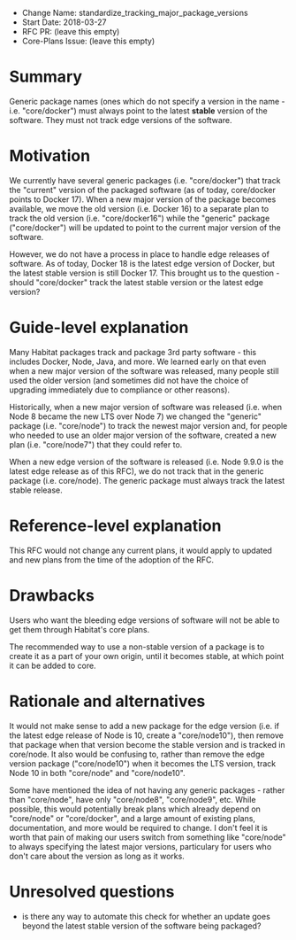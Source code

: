 - Change Name: standardize_tracking_major_package_versions
- Start Date: 2018-03-27
- RFC PR: (leave this empty)
- Core-Plans Issue: (leave this empty)

# Summary
[summary]: #summary

Generic package names (ones which do not specify a version in the name - i.e. "core/docker") must always point to the latest **stable** version of the software.  They must not track edge versions of the software.

# Motivation
[motivation]: #motivation

We currently have several generic packages (i.e. "core/docker") that track the "current" version of the packaged software (as of today, core/docker points to Docker 17). When a new major version of the package becomes available, we move the old version (i.e. Docker 16) to a separate plan to track the old version (i.e. "core/docker16") while the "generic" package ("core/docker") will be updated to point to the current major version of the software.

However, we do not have a process in place to handle edge releases of software. As of today, Docker 18 is the latest edge version of Docker, but the latest stable version is still Docker 17. This brought us to the question - should "core/docker" track the latest stable version or the latest edge version?

# Guide-level explanation
[guide-level-explanation]: #guide-level-explanation

Many Habitat packages track and package 3rd party software - this includes Docker, Node, Java, and more. We learned early on that even when a new major version of the software was released, many people still used the older version (and sometimes did not have the choice of upgrading immediately due to compliance or other reasons).

Historically, when a new major version of software was released (i.e. when Node 8 became the new LTS over Node 7) we changed the "generic" package (i.e. "core/node") to track the newest major version and, for people who needed to use an older major version of the software, created a new plan (i.e. "core/node7") that they could refer to.

When a new edge version of the software is released (i.e. Node 9.9.0 is the latest edge release as of this RFC), we do not track that in the generic package (i.e. core/node). The generic package must always track the latest stable release.

# Reference-level explanation
[reference-level-explanation]: #reference-level-explanation

This RFC would not change any current plans, it would apply to updated and new plans from the time of the adoption of the RFC.

# Drawbacks
[drawbacks]: #drawbacks

Users who want the bleeding edge versions of software will not be able to get them through Habitat's core plans.

The recommended way to use a non-stable version of a package is to create it as a part of your own origin, until it becomes stable, at which point it can be added to core.

# Rationale and alternatives
[alternatives]: #alternatives

It would not make sense to add a new package for the edge version (i.e. if the latest edge release of Node is 10, create a "core/node10"), then remove that package when that version become the stable version and is tracked in core/node. It also would be confusing to, rather than remove the edge version package ("core/node10") when it becomes the LTS version, track Node 10 in both "core/node" and "core/node10".

Some have mentioned the idea of not having any generic packages - rather than "core/node", have only "core/node8", "core/node9", etc. While possible, this would potentially break plans which already depend on "core/node" or "core/docker", and a large amount of existing plans, documentation, and more would be required to change. I don't feel it is worth that pain of making our users switch from something like "core/node" to always specifying the latest major versions, particulary for users who don't care about the version as long as it works.


# Unresolved questions
[unresolved]: #unresolved-questions

- is there any way to automate this check for whether an update goes beyond the latest stable version of the software being packaged?
